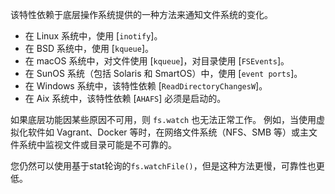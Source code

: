 
<!--type=misc-->

该特性依赖于底层操作系统提供的一种方法来通知文件系统的变化。

* 在 Linux 系统中，使用 [`inotify`]。
* 在 BSD 系统中，使用 [`kqueue`]。
* 在 macOS 系统中，对文件使用 [`kqueue`]，对目录使用 [`FSEvents`]。
* 在 SunOS 系统（包括 Solaris 和 SmartOS）中，使用 [`event ports`]。
* 在 Windows 系统中，该特性依赖 [`ReadDirectoryChangesW`]。
* 在 Aix 系统中，该特性依赖 [`AHAFS`] 必须是启动的。

如果底层功能因某些原因不可用，则 `fs.watch` 也无法正常工作。
例如，当使用虚拟化软件如 Vagrant、Docker 等时，在网络文件系统（NFS、SMB 等）或主文件系统中监视文件或目录可能是不可靠的。

您仍然可以使用基于stat轮询的`fs.watchFile()`，但是这种方法更慢，可靠性也更低。

